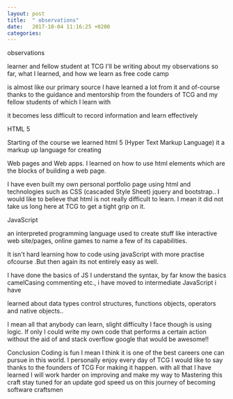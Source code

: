 ```yaml
---
layout: post
title:  " observations"
date:   2017-10-04 11:16:25 +0200
categories: 
---
```




observations

learner and fellow student at TCG I'll be writing about my observations so far, what I learned, and how we learn as free code camp

is almost like our primary source I have learned a lot from it and of-course thanks to the guidance and mentorship from the founders of TCG and my fellow students of which I learn with

it becomes less difficult to record information and learn effectively

HTML 5

Starting of the course we learned html 5 (Hyper Text Markup Language) it a markup up language for creating

Web pages and Web apps. I learned on how to use html elements which are the blocks of building a web page.

I have even built my own personal portfolio page using html and technologies such as CSS (cascaded Style Sheet) jquery and bootstrap.. I would like to believe that html is not really difficult to learn. I mean it did not take us long here at  TCG to get a tight grip on it.



JavaScript

an interpreted programming language used to create stuff like interactive web site/pages, online games to name a few of its capabilities.

It isn't hard learning how to code using javaScript with more practise ofcourse .But then again its not entirely easy as well.

I have done the basics of JS I understand the syntax,  by far know the basics camelCasing commenting etc., i have moved to intermediate JavaScript i have

learned about data types control structures, functions objects, operators and native objects..

I mean all that anybody can learn, slight difficulty I face though is using logic. If only I could write my own code that performs a certain action without the aid of and stack overflow google that would be awesome!!


Conclusion Coding is fun I mean I think it is one of the best careers one can pursue in this world. I personally enjoy every day of TCG I would like to say thanks to the founders of TCG For making it happen. with all that I have learned I will work harder on improving and make my way to Mastering this craft stay tuned for an update god speed us on this journey of becoming software craftsmen